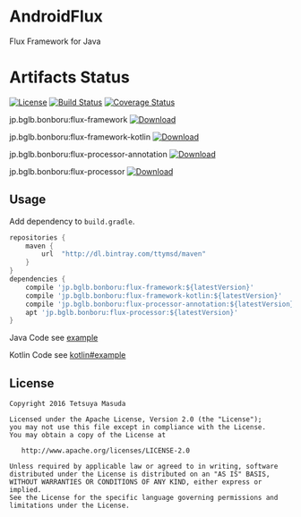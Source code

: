 AndroidFlux
===

Flux Framework for Java

Artifacts Status
================

[![License](https://img.shields.io/hexpm/l/plug.svg)](https://github.com/ttymsd/AndroidFlux/blob/master/LICENSE.txt)
[![Build Status](https://travis-ci.org/ttymsd/AndroidFlux.svg?branch=master)](https://travis-ci.org/ttymsd/AndroidFlux)
[![Coverage Status](https://coveralls.io/repos/github/ttymsd/AndroidFlux/badge.svg?branch=master)](https://coveralls.io/github/ttymsd/AndroidFlux?branch=master)

jp.bglb.bonboru:flux-framework
[![Download](https://api.bintray.com/packages/ttymsd/maven/jp.bglb.bonboru%3Aflux-framework/images/download.svg) ](https://bintray.com/ttymsd/maven/jp.bglb.bonboru%3Aflux-framework/_latestVersion)

jp.bglb.bonboru:flux-framework-kotlin
[![Download](https://api.bintray.com/packages/ttymsd/maven/jp.bglb.bonboru%3Aflux-framework-kotlin/images/download.svg) ](https://bintray.com/ttymsd/maven/jp.bglb.bonboru%3Aflux-framework-kotlin/_latestVersion)

jp.bglb.bonboru:flux-processor-annotation
[![Download](https://api.bintray.com/packages/ttymsd/maven/jp.bglb.bonboru%3Aflux-processor-annotation/images/download.svg) ](https://bintray.com/ttymsd/maven/jp.bglb.bonboru%3Aflux-processor-annotation/_latestVersion)

jp.bglb.bonboru:flux-processor
[![Download](https://api.bintray.com/packages/ttymsd/maven/jp.bglb.bonboru%3Aflux-processor/images/download.svg) ](https://bintray.com/ttymsd/maven/jp.bglb.bonboru%3Aflux-processor/_latestVersion)
    

Usage
-----

Add dependency to `build.gradle`.

```gradle
repositories {
    maven {
        url  "http://dl.bintray.com/ttymsd/maven" 
    }
}
dependencies {
    compile 'jp.bglb.bonboru:flux-framework:${latestVersion}'
    compile 'jp.bglb.bonboru:flux-framework-kotlin:${latestVersion}'
    compile 'jp.bglb.bonboru:flux-processor-annotation:${latestVersion}'
    apt 'jp.bglb.bonboru:flux-processor:${latestVersion}'
}
```

Java Code see [example](https://github.com/ttymsd/AndroidFlux/tree/master/example "example")

Kotlin Code see [kotlin#example](https://github.com/ttymsd/AndroidFlux/tree/master/kotlinexample "kotlinexample")

License
---

```text
Copyright 2016 Tetsuya Masuda

Licensed under the Apache License, Version 2.0 (the "License");
you may not use this file except in compliance with the License.
You may obtain a copy of the License at

   http://www.apache.org/licenses/LICENSE-2.0

Unless required by applicable law or agreed to in writing, software
distributed under the License is distributed on an "AS IS" BASIS,
WITHOUT WARRANTIES OR CONDITIONS OF ANY KIND, either express or implied.
See the License for the specific language governing permissions and
limitations under the License.
```


